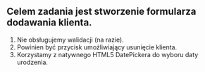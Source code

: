 ﻿## Celem zadania jest stworzenie formularza dodawania klienta.
1. Nie obsługujemy walidacji (na razie).
2. Powinien być przycisk umożliwiający usunięcie klienta.
3. Korzystamy z natywnego HTML5 DatePickera do wyboru daty urodzenia.